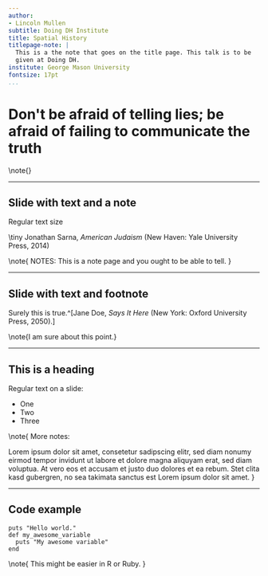 ```yaml
---
author:
- Lincoln Mullen
subtitle: Doing DH Institute
title: Spatial History
titlepage-note: |
  This is a the note that goes on the title page. This talk is to be 
  given at Doing DH.
institute: George Mason University
fontsize: 17pt
...
```


# Don't be afraid of telling lies; be afraid of failing to communicate the truth

\note{}

---

## Slide with text and a note

Regular text size

\tiny Jonathan Sarna, *American Judaism* (New Haven: Yale University
Press, 2014)

\note{
NOTES: This is a note page and you ought to be able to tell.
}

---

## Slide with text and footnote

Surely this is true.^[Jane Doe, *Says It Here* (New York: Oxford 
University Press, 2050).] 

\note{I am sure about this point.}

---

## This is a heading

Regular text on a slide:

-   One
-   Two
-   Three

\note{
More notes:

Lorem ipsum dolor sit amet, consetetur sadipscing elitr, sed diam nonumy eirmod
tempor invidunt ut labore et dolore magna aliquyam erat, sed diam voluptua. At
vero eos et accusam et justo duo dolores et ea rebum. Stet clita kasd gubergren,
no sea takimata sanctus est Lorem ipsum dolor sit amet.
}

---

## Code example

``` {.ruby}
puts "Hello world."
def my_awesome_variable
  puts "My awesome variable"
end
```

\note{
This might be easier in R or Ruby.
}
